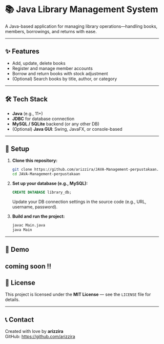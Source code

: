 # 📚 Java Library Management System

A Java-based application for managing library operations—handling books, members, borrowings, and returns with ease.

---

## ✨ Features
- Add, update, delete books
- Register and manage member accounts
- Borrow and return books with stock adjustment
- (Optional) Search books by title, author, or category

---

## 🛠 Tech Stack
- **Java** (e.g., 11+)
- **JDBC** for database connection
- **MySQL / SQLite** backend (or any other DB)
- (Optional) **Java GUI**: Swing, JavaFX, or console-based

---

## 🚀 Setup
1. **Clone this repository:**
   ```bash
   git clone https://github.com/arizzira/JAVA-Management-perpustakaan.git
   cd JAVA-Management-perpustakaan
   ```

2. **Set up your database (e.g., MySQL):**
   ```sql
   CREATE DATABASE library_db;
   ```
   Update your DB connection settings in the source code (e.g., URL, username, password).

3. **Build and run the project:**
   ```bash
   javac Main.java
   java Main
   ```

---

## 📸 Demo
coming soon  !!
---

## 📄 License
This project is licensed under the **MIT License** — see the `LICENSE` file for details.

---

## 📞 Contact
Created with love by **arizzira**  
GitHub: https://github.com/arizzira
